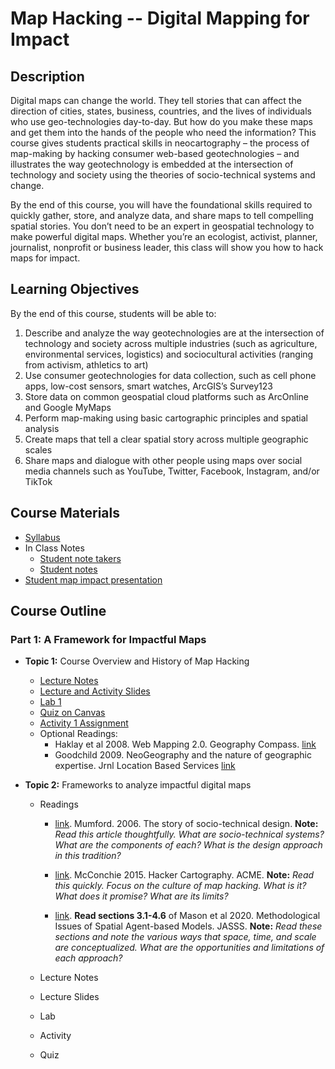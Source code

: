 # Map Hacking -- Digital Mapping for Impact

## Description

Digital maps can change the world. They tell stories that can affect the direction of cities, states, business, countries, and the lives of individuals who use geo-technologies day-to-day. But how do you make these maps and get them into the hands of the people who need the information? This course gives students practical skills in neocartography – the process of map-making by hacking consumer web-based geotechnologies – and illustrates the way geotechnology is embedded at the intersection of technology and society using the theories of socio-technical systems and change.

By the end of this course, you will have the foundational skills required to quickly gather, store, and analyze data, and share maps to tell compelling spatial stories. You don’t need to be an expert in geospatial technology to make powerful digital maps. Whether you’re an ecologist, activist, planner, journalist, nonprofit or business leader, this class will show you how to hack maps for impact.



## Learning Objectives

By the end of this course, students will be able to:
1.	Describe and analyze the way geotechnologies are at the intersection of technology and society across multiple industries (such as agriculture, environmental services, logistics) and sociocultural activities (ranging from activism, athletics to art)
2.	Use consumer geotechnologies for data collection, such as cell phone apps, low-cost sensors, smart watches, ArcGIS’s Survey123
3.	Store data on common geospatial cloud platforms such as ArcOnline and Google MyMaps
4.	Perform map-making using basic cartographic principles and spatial analysis
5.	Create maps that tell a clear spatial story across multiple geographic scales 
6.	Share maps and dialogue with other people using maps over social media channels such as YouTube, Twitter, Facebook, Instagram, and/or TikTok


## Course Materials
- [Syllabus](https://www.dropbox.com/scl/fi/wh4c1731hq72zvepmm0cb/GEOG3523_syllabus_in_person.docx?rlkey=v30drily9g0ct0sollnursj8b&dl=0)
- In Class Notes
  - [Student note takers](https://docs.google.com/spreadsheets/d/1LXTePmv203b_BeoKpW6iGAbs8MvA7miz2ojbqKX3EQk/edit?usp=drive_link)
  - [Student notes](https://docs.google.com/document/d/1AVYVFtF9tBi4w8hK0iNxkqCfJi6k9rusFYCVo6gvlYM/edit)
- [Student map impact presentation](https://docs.google.com/spreadsheets/d/1c4qGNcXkVMIrJODwFfpDhjDV2DI0jiTHq1GEgwWDAu0/edit?usp=drive_link)




## Course Outline

### Part 1: A Framework for Impactful Maps
- **Topic 1:** Course Overview and History of Map Hacking
  - [Lecture Notes](https://www.dropbox.com/scl/fi/4py9uyxthxf2h6khqled4/01_Introduction_History_Digital-Mapping-Lecture-Notes.docx?rlkey=e44hqj66c6zx60tomi4zrzi5z&dl=0)
  - [Lecture and Activity Slides](https://www.dropbox.com/scl/fi/jyrzvt3f2yham4clofzmk/01_Introduction_History_Digital-Mapping-Lecture-Notes.pptx?rlkey=d97699b7dddz6ddjez6nkgwgf&dl=0)
  - [Lab 1](https://www.dropbox.com/scl/fi/dbryb9hk0nfyu5flx9gs6/01_Digital-Mapping-Lab-1.docx?rlkey=s29e4rlj4f2tc7the75knp9vh&dl=0)
  - [Quiz on Canvas](https://canvas.umn.edu/courses/423700/assignments/3734627)
  - [Activity 1 Assignment](https://canvas.umn.edu/courses/423700/assignments/3735006)
  - Optional Readings:
      - Haklay et al 2008. Web Mapping 2.0. Geography Compass. [link](https://www.dropbox.com/scl/fi/c3i4qygodp9nw3zkyiral/Haklay-et-al.-2008-Web-Mapping-2.0-The-Neogeography-of-the-GeoWeb.pdf?rlkey=xbsoyczyykc3l3pizyl4t9nbv&dl=0)
      - Goodchild 2009. NeoGeography and the nature of geographic expertise. Jrnl Location Based Services [link](https://www.dropbox.com/scl/fi/iabc28eqyknrbgfo975ky/Goodchild-2009-NeoGeography-and-the-nature-of-geographic-expertis.pdf?rlkey=4jj7jwysl3r2hm2ifq7ky12h8&dl=0)

- **Topic 2:** Frameworks to analyze impactful digital maps
  - Readings

    - [link](https://www.dropbox.com/scl/fi/5xn7hmj7n4hq0gkhiiq10/Mumford-2006-The-story-of-socio-technical-design-reflections-o.pdf?rlkey=0d1v8c8ue98uvog57rlsbpv16&dl=0).
    Mumford. 2006. The story of socio-technical design.
    **Note:** *Read this article thoughtfully. What are socio-technical systems? What are the components of each? What is the design approach in this tradition?* 
 
    - [link](https://www.dropbox.com/scl/fi/0dyaydlsvw227u1nm5z5z/McConchie-2015-Hacker-Cartography-Crowdsourced-Geography-OpenSt.pdf?rlkey=dhfi68lbwnq0j7zkpvr8hwvkx&dl=0).
      McConchie 2015. Hacker Cartography. ACME. **Note:** *Read this quickly. Focus on the culture of map hacking. What is it? What does it promise? What are its limits?*

    - [link](https://www.dropbox.com/scl/fi/snsvhn140kvjvfuep3vkl/Manson-et-al.-2020-Methodological-Issues-of-Spatial-Agent-Based-Model.pdf?rlkey=v5dy5o3l54p99mjqfq0nkq1x9&dl=0).
      **Read sections 3.1-4.6** of Mason et al 2020. Methodological Issues of Spatial Agent-based Models. JASSS. 
      **Note:** *Read these sections and note the various ways that space, time, and scale are conceptualized. What are the opportunities and limitations of each approach?*


  - Lecture Notes
  - Lecture Slides
  - Lab
  - Activity
  - Quiz

